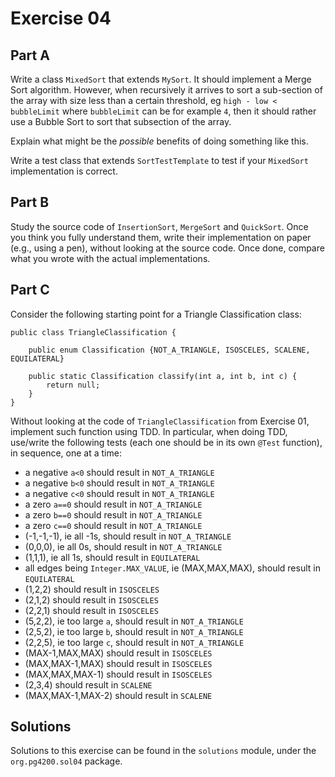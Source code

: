 # Exercise 04

## Part A

Write a class `MixedSort` that extends `MySort`. It should implement a Merge Sort algorithm.
However, when recursively it arrives to sort a sub-section of the array with size less than
a certain threshold, eg `high - low < bubbleLimit` where `bubbleLimit` can be for example `4`,
then it should rather use a Bubble Sort to sort that subsection of the array.

Explain what might be the *possible* benefits of doing something like this.

Write a test class that extends `SortTestTemplate` to test if your `MixedSort` implementation is correct.


## Part B

Study the source code of `InsertionSort`, `MergeSort` and `QuickSort`.
Once you think you fully understand them, write their implementation
on paper (e.g., using a pen), without looking at the source code.
Once done, compare what you wrote with the actual implementations. 

## Part C

Consider the following starting point for a Triangle Classification class:

```
public class TriangleClassification {

    public enum Classification {NOT_A_TRIANGLE, ISOSCELES, SCALENE, EQUILATERAL}

    public static Classification classify(int a, int b, int c) {
        return null;
    }
}
```

Without looking at the code of `TriangleClassification` from Exercise 01,
implement such function using TDD.
In particular, when doing TDD, use/write the following tests (each one should
be in its own `@Test` function), in sequence, one at a time:

* a negative `a<0` should result in `NOT_A_TRIANGLE`
* a negative `b<0` should result in `NOT_A_TRIANGLE`
* a negative `c<0` should result in `NOT_A_TRIANGLE`
* a zero `a==0` should result in `NOT_A_TRIANGLE`
* a zero `b==0` should result in `NOT_A_TRIANGLE`
* a zero `c==0` should result in `NOT_A_TRIANGLE`
* (-1,-1,-1), ie all -1s, should result in `NOT_A_TRIANGLE`
* (0,0,0), ie all 0s, should result in `NOT_A_TRIANGLE`
* (1,1,1), ie all 1s, should result in `EQUILATERAL`
* all edges being `Integer.MAX_VALUE`, ie (MAX,MAX,MAX), should result in `EQUILATERAL`
* (1,2,2) should result in `ISOSCELES`
* (2,1,2) should result in `ISOSCELES`
* (2,2,1) should result in `ISOSCELES`
* (5,2,2), ie too large `a`, should result in `NOT_A_TRIANGLE`
* (2,5,2), ie too large `b`, should result in `NOT_A_TRIANGLE`
* (2,2,5), ie too large `c`, should result in `NOT_A_TRIANGLE`
* (MAX-1,MAX,MAX) should result in `ISOSCELES`
* (MAX,MAX-1,MAX) should result in `ISOSCELES`
* (MAX,MAX,MAX-1) should result in `ISOSCELES`
* (2,3,4) should result in `SCALENE`
* (MAX,MAX-1,MAX-2) should result in `SCALENE`


## Solutions

Solutions to this exercise can be found in the `solutions`
module, under the `org.pg4200.sol04` package.